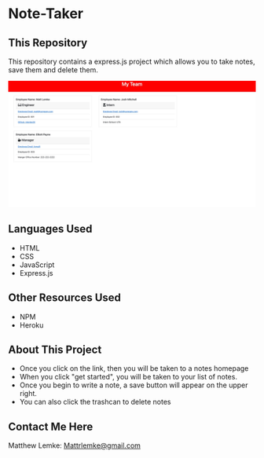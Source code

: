 # Note-Taker

## This Repository
This repository contains a express.js project which allows you to take notes, save them and delete them.

![Image of Sample HTML](https://github.com/MLemke24/Employee-Profile-Generator/blob/main/assets/screencapture-file-Users-matthewlemke-Desktop-Projects-Employee-Profile-Generator-index-html-2021-04-16-21_54_00.jpg?raw=true)


## Languages Used
* HTML
* CSS
* JavaScript
* Express.js

## Other Resources Used
* NPM
* Heroku

## About This Project
* Once you click on the link, then you will be taken to a notes homepage
* When you click "get started", you will be taken to your list of notes. 
* Once you begin to write a note, a save button will appear on the upper right.
* You can also click the trashcan to delete notes



##  Contact Me Here
Matthew Lemke: Mattrlemke@gmail.com



